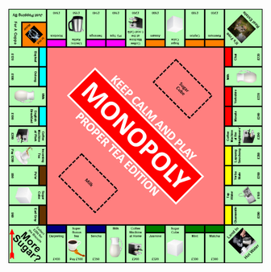 ![properteaboard](https://github.com/themindvirus/webgl-stuff/blob/main/properteaboard/ProperTeaBoard-2021-08-20.png)

